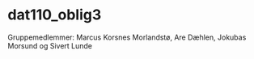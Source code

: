 # dat110_oblig3
Gruppemedlemmer: Marcus Korsnes Morlandstø, Are Dæhlen, Jokubas Morsund og Sivert Lunde
